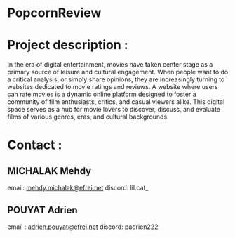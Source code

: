 # PopcornReview
# Project description :

In the era of digital entertainment, movies have taken center stage as a primary
source of leisure and cultural engagement. When people want to do a critical
analysis, or simply share opinions, they are increasingly turning to websites
dedicated to movie ratings and reviews. A website where users can rate movies is a
dynamic online platform designed to foster a community of film enthusiasts, critics,
and casual viewers alike. This digital space serves as a hub for movie lovers to
discover, discuss, and evaluate films of various genres, eras, and cultural
backgrounds.


# Contact :
## MICHALAK Mehdy
email: mehdy.michalak@efrei.net
discord: lil.cat_
## POUYAT Adrien
email : adrien.pouyat@efrei.net
discord: padrien222

